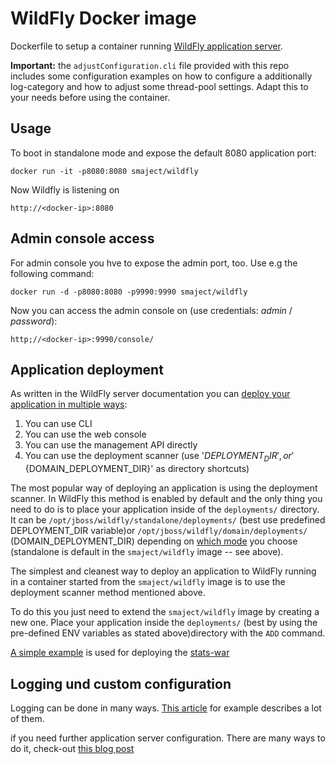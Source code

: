 # WildFly Docker image
Dockerfile to setup a container running [WildFly application server](http://wildfly.org/).

**Important:** the `adjustConfiguration.cli` file provided with this repo includes some configuration examples on how to 
configure a additionally log-category and how to adjust some thread-pool settings. Adapt this to your needs before using 
the container.

## Usage
To boot in standalone mode and expose the default 8080 application port:

    docker run -it -p8080:8080 smaject/wildfly 
    
Now Wildfly is listening on
    
    http://<docker-ip>:8080

## Admin console access
For admin console you hve to expose the admin port, too. Use e.g the following command:
 
    docker run -d -p8080:8080 -p9990:9990 smaject/wildfly
    
Now you can access the admin console on (use credentials: *admin* / *password*):
    
    http;//<docker-ip>:9990/console/

## Application deployment
As written in the WildFly server documentation you can [deploy your application in multiple ways](https://docs.jboss.org/author/display/WFLY8/Application+deployment):

1. You can use CLI
2. You can use the web console
3. You can use the management API directly
4. You can use the deployment scanner (use '${DEPLOYMENT_DIR}', or '${DOMAIN_DEPLOYMENT_DIR}' as directory shortcuts)

The most popular way of deploying an application is using the deployment scanner. In WildFly this method is enabled by default and the only thing you need to do is to place your application inside of the `deployments/` directory. It can be `/opt/jboss/wildfly/standalone/deployments/` (best use predefined DEPLOYMENT_DIR variable)or `/opt/jboss/wildfly/domain/deployments/` (DOMAIN_DEPLOYMENT_DIR) depending on [which mode](https://docs.jboss.org/author/display/WFLY8/Operating+modes) you choose (standalone is default in the `smaject/wildfly` image -- see above).

The simplest and cleanest way to deploy an application to WildFly running in a container started from the `smaject/wildfly` image is to use the deployment scanner method mentioned above.

To do this you just need to extend the `smaject/wildfly` image by creating a new one. Place your application inside the `deployments/` (best by using the pre-defined ENV variables as stated above)directory with the `ADD` command.  

[A simple example](https://github.com/smaject/docker/wildfly-stats/) is used for deploying the [stats-war](https://github.com/smaject/stats)

## Logging und custom configuration

Logging can be done in many ways. [This article](https://goldmann.pl/blog/2014/07/18/logging-with-the-wildfly-docker-image/) for example describes a lot of them.

if you need further application server configuration. There are many ways to do it, check-out [this blog post](https://goldmann.pl/blog/2014/07/23/customizing-the-configuration-of-the-wildfly-docker-image/) 
